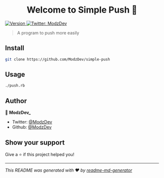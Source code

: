 <h1 align="center">Welcome to Simple Push 👋</h1>
<p>
  <a href="https://www.npmjs.com/package/Simple Push" target="_blank">
    <img alt="Version" src="https://img.shields.io/npm/v/Simple Push.svg">
  </a>
  <a href="https://twitter.com/ModzDev" target="_blank">
    <img alt="Twitter: ModzDev" src="https://img.shields.io/twitter/follow/ModzDev.svg?style=social" />
  </a>
</p>

> A program to push more easily

## Install

```sh
git clone https://github.com/ModzDev/simple-push
```

## Usage

```sh
./push.rb
```

## Author

👤 **ModzDev_**

* Twitter: [@ModzDev](https://twitter.com/ModzDev)
* Github: [@ModzDev](https://github.com/ModzDev)

## Show your support

Give a ⭐️ if this project helped you!

***
_This README was generated with ❤️ by [readme-md-generator](https://github.com/kefranabg/readme-md-generator)_